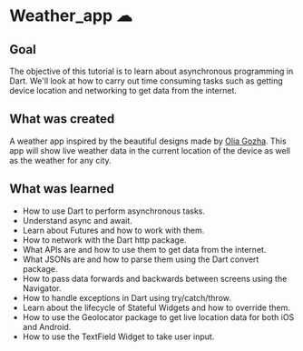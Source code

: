 # Weather_app ☁

## Goal

The objective of this tutorial is to learn about asynchronous programming in Dart. We'll look at how to carry out time consuming tasks such as getting device location and networking to get data from the internet. 


## What was created

A weather app inspired by the beautiful designs made by [Olia Gozha](https://dribbble.com/shots/4663154-). This app will show live weather data in the current location of the device as well as the weather for any city.


## What was learned

- How to use Dart to perform asynchronous tasks.
- Understand async and await.
- Learn about Futures and how to work with them.
- How to network with the Dart http package.
- What APIs are and how to use them to get data from the internet.
- What JSONs are and how to parse them using the Dart convert package.
- How to pass data forwards and backwards between screens using the Navigator.
- How to handle exceptions in Dart using try/catch/throw.
- Learn about the lifecycle of Stateful Widgets and how to override them.
- How to use the Geolocator package to get live location data for both iOS and Android.
- How to use the TextField Widget to take user input.


